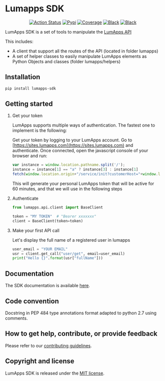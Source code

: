 # Lumapps SDK

<p align="center">
    <a href="https://github.com/lumapps/lumapps-sdk/actions?query=workflow%3ACI"><img alt="Action Status" src="https://github.com/lumapps/lumapps-sdk/workflows/CI/badge.svg"></a>
    <a href="https://pypi.org/project/lumapps-sdk/"><img alt="Pypi" src="https://img.shields.io/pypi/v/lumapps-sdk"></a>
    <a href="https://codecov.io/gh/lumapps/lumapps-sdk/branch/master"><img alt="Coverage" src="https://codecov.io/gh/lumapps/lumapps-sdk/branch/master/graph/badge.svg"></a>
    <a href="https://github.com/ambv/black"><img alt="Black" src="https://img.shields.io/badge/code%20style-black-000000.svg"></a>
    <a href="#"><img alt="Black" src="https://img.shields.io/badge/python-3.6%7C3.7%7C3.8-blue"></a>
</p>


LumApps SDK is a set of tools to manipulate the [LumApps API](https://apiv1.lumapps.com/)

This includes:

- A client that support all the routes of the API (located in folder lumapps)
- A set of helper classes to easily manipulate LumApps elements as Python Objects and classes (folder lumapps/helpers)


## Installation


```bash
pip install lumapps-sdk
```

## Getting started


1. Get your token

    LumApps supports multiple ways of authentication.
    The fastest one to implement is the following:

    Get your token by logging to your LumApps account.
    Go to [https://sites.lumapps.com](https://sites.lumapps.com) and authenticate.
    Once connected, open the javascript console of your browser and run:

    ```javascript
    var instance = window.location.pathname.split('/');
    instance = instance[1] == "a" ? instance[3] : instance[1]
    fetch(window.location.origin+"/service/init?customerHost="+window.location.host+"&instanceSlug="+instance+"&    slug=").then(data=>{return data.json()}).then(res => {console.log(res.token)})
    ```

    This will generate your personal LumApps token that will be active for 60 minutes, and that we will use in the following steps

2. Authenticate

    ```python
    from lumapps.api.client import BaseClient

    token = "MY TOKEN"  # "Bearer xxxxxxx"
    client = BaseClient(token=token)
    ```

3. Make your first API call

    Let's display the full name of a registered user in lumapps

    ```python
    user_email = "YOUR EMAIL"
    usr = client.get_call("user/get", email=user_email)
    print("Hello {}".format(usr["fullName"]))
    ```

## Documentation

The SDK documentation is available [here](https://lumapps.github.io/lumapps-sdk/).

## Code convention

Docstring in PEP 484 type annotations format adapted to python 2.7 using comments.

## How to get help, contribute, or provide feedback

Please refer to our [contributing guidelines](CONTRIBUTING.md).

## Copyright and license


LumApps SDK is released under the [MIT license](LICENSE.md).


